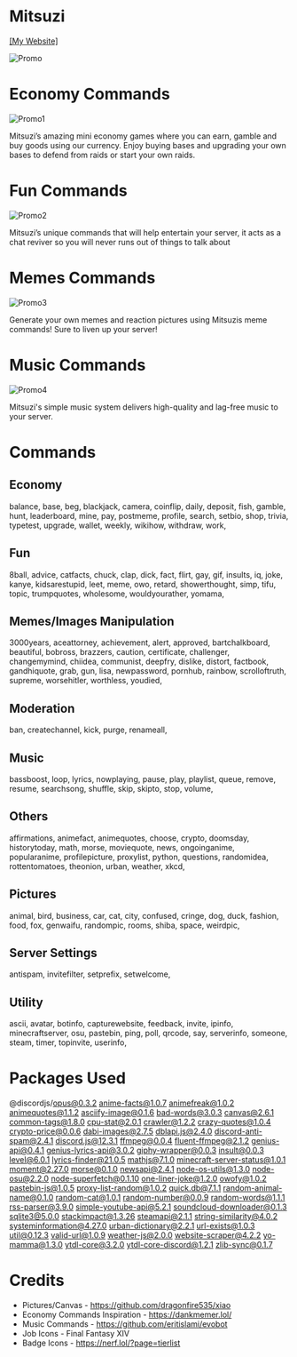 # Mitsuzi
[[My Website]](https://mitsuzi.xyz/)

![Promo](https://github.com/ContionMig/Mitsuzi-JS/blob/main/img/Photoshops/promo.png?raw=true)
 
# Economy Commands
![Promo1](https://github.com/ContionMig/Mitsuzi-JS/blob/main/img/Photoshops/economy-commands.png?raw=true)

Mitsuzi’s amazing mini economy games where you can earn, gamble and buy goods using our currency. Enjoy buying bases and upgrading your own bases to defend from raids or start your own raids.

# Fun Commands
![Promo2](https://github.com/ContionMig/Mitsuzi-JS/blob/main/img/Photoshops/fun-commands.png?raw=true)

Mitsuzi’s unique commands that will help entertain your server, it acts as a chat reviver so you will never runs out of things to talk about
 
# Memes Commands
![Promo3](https://github.com/ContionMig/Mitsuzi-JS/blob/main/img/Photoshops/memes-commands.png?raw=true)

Generate your own memes and reaction pictures using Mitsuzis meme commands! Sure to liven up your server!

# Music Commands
![Promo4](https://github.com/ContionMig/Mitsuzi-JS/blob/main/img/Photoshops/music-commands.png?raw=true)

Mitsuzi's simple music system delivers high-quality and lag-free music to your server.
 
# Commands
## Economy
balance, base, beg, blackjack, camera, coinflip, daily, deposit, fish, gamble, hunt, leaderboard, mine, pay, postmeme, profile, search, setbio, shop, trivia, typetest, upgrade, wallet, weekly, wikihow, withdraw, work,
## Fun
8ball, advice, catfacts, chuck, clap, dick, fact, flirt, gay, gif, insults, iq, joke, kanye, kidsarestupid, leet, meme, owo, retard, showerthought, simp, tifu, topic, trumpquotes, wholesome, wouldyourather, yomama,
## Memes/Images Manipulation
3000years, aceattorney, achievement, alert, approved, bartchalkboard, beautiful, bobross, brazzers, caution, certificate, challenger, changemymind, chiidea, communist, deepfry, dislike, distort, factbook, gandhiquote, grab, gun, lisa, newpassword, pornhub, rainbow, scrolloftruth, supreme, worsehitler, worthless, youdied,
## Moderation
ban, createchannel, kick, purge, renameall,
## Music
bassboost, loop, lyrics, nowplaying, pause, play, playlist, queue, remove, resume, searchsong, shuffle, skip, skipto, stop, volume,
## Others
affirmations, animefact, animequotes, choose, crypto, doomsday, historytoday, math, morse, moviequote, news, ongoinganime, popularanime, profilepicture, proxylist, python, questions, randomidea, rottentomatoes, theonion, urban, weather, xkcd,
## Pictures
animal, bird, business, car, cat, city, confused, cringe, dog, duck, fashion, food, fox, genwaifu, randompic, rooms, shiba, space, weirdpic,
## Server Settings
antispam, invitefilter, setprefix, setwelcome,
## Utility
ascii, avatar, botinfo, capturewebsite, feedback, invite, ipinfo, minecraftserver, osu, pastebin, ping, poll, qrcode, say, serverinfo, someone, steam, timer, topinvite, userinfo,
 
# Packages Used

@discordjs/opus@0.3.2
anime-facts@1.0.7
animefreak@1.0.2
animequotes@1.1.2
asciify-image@0.1.6
bad-words@3.0.3
canvas@2.6.1
common-tags@1.8.0
cpu-stat@2.0.1
crawler@1.2.2
crazy-quotes@1.0.4
crypto-price@0.0.6
dabi-images@2.7.5
dblapi.js@2.4.0
discord-anti-spam@2.4.1
discord.js@12.3.1
ffmpeg@0.0.4
fluent-ffmpeg@2.1.2
genius-api@0.4.1
genius-lyrics-api@3.0.2
giphy-wrapper@0.0.3
insult@0.0.3
level@6.0.1
lyrics-finder@21.0.5
mathjs@7.1.0
minecraft-server-status@1.0.1
moment@2.27.0
morse@0.1.0
newsapi@2.4.1
node-os-utils@1.3.0
node-osu@2.2.0
node-superfetch@0.1.10
one-liner-joke@1.2.0
owofy@1.0.2
pastebin-js@1.0.5
proxy-list-random@1.0.2
quick.db@7.1.1
random-animal-name@0.1.0
random-cat@1.0.1
random-number@0.0.9
random-words@1.1.1
rss-parser@3.9.0
simple-youtube-api@5.2.1
soundcloud-downloader@0.1.3
sqlite3@5.0.0
stackimpact@1.3.26
steamapi@2.1.1
string-similarity@4.0.2
systeminformation@4.27.0
urban-dictionary@2.2.1
url-exists@1.0.3
util@0.12.3
valid-url@1.0.9
weather-js@2.0.0
website-scraper@4.2.2
yo-mamma@1.3.0
ytdl-core@3.2.0
ytdl-core-discord@1.2.1
zlib-sync@0.1.7
 
# Credits
- Pictures/Canvas - https://github.com/dragonfire535/xiao
- Economy Commands Inspiration - https://dankmemer.lol/
- Music Commands - https://github.com/eritislami/evobot
- Job Icons - Final Fantasy XIV
- Badge Icons - https://nerf.lol/?page=tierlist
 
 
 
